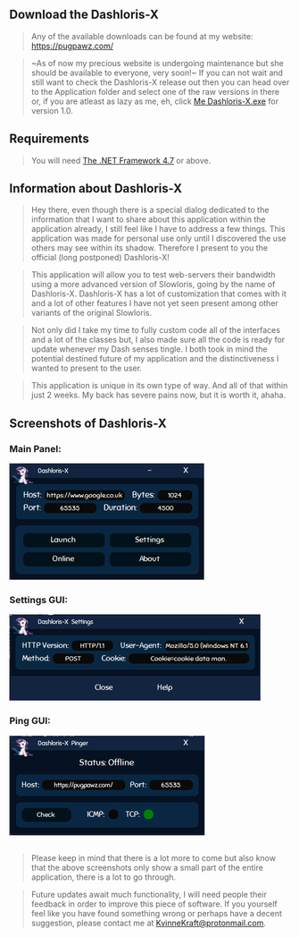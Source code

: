 ## Download the Dashloris-X
>Any of the available downloads can be found at my website: https://pugpawz.com/

>~As of now my precious website is undergoing maintenance but she should be available to everyone, very soon!~  If you can not wait and still want to check the Dashloris-X release out then you can head over to the Application folder and select one of the raw versions in there or, if you are atleast as lazy as me, eh, click [Me Dashloris-X.exe](Application/1.0/Dashloris-X.exe?raw=true) for version 1.0.
##
## Requirements
> You will need [The .NET Framework 4.7](https://dotnet.microsoft.com/download/dotnet-framework/net47) or above.
##
## Information about Dashloris-X
>Hey there, even though there is a special dialog dedicated to the information that I want to share about this application within the application already, I still feel like I have to address a few things.  This application was made for personal use only until I discovered the use others may see within its shadow.  Therefore I present to you the official (long postponed) Dashloris-X!  

>This application will allow you to test web-servers their bandwidth using a more advanced version of Slowloris, going by the name of Dashloris-X. Dashloris-X has a lot of customization that comes with it and a lot of other features I have not yet seen present among other variants of the original Slowloris.

>Not only did I take my time to fully custom code all of the interfaces and a lot of the classes but, I also made sure all the code is ready for update whenever my Dash senses tingle.  I both took in mind the potential destined future of my application and the distinctiveness I wanted to present to the user.  

>This application is unique in its own type of way.  And all of that within just 2 weeks.  My back has severe pains now, but it is worth it, ahaha.
##
## Screenshots of Dashloris-X
### Main Panel:
![Main GUI](Screenshots/main-gui.png)
### Settings GUI:
![Settings GUI](Screenshots/settings-gui.png)
### Ping GUI:
![Ping GUI](Screenshots/ping-gui.png)
##
>Please keep in mind that there is a lot more to come but also
>know that the above screenshots only show a small part of the 
>entire application, there is a lot to go through.  

>Future updates await much functionality, I will need people their 
>feedback in order to improve this piece of software.  If you yourself
>feel like you have found something wrong or perhaps have a decent
>suggestion, please contact me at KvinneKraft@protonmail.com.